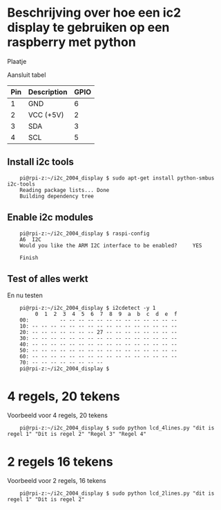 # Beschrijving over hoe een ic2 display te gebruiken op een raspberry met python

Plaatje

Aansluit tabel

Pin  | Description  | GPIO
---- | -------------|------
1    | GND          | 6 
2    | VCC (+5V)    | 2 
3    | SDA          | 3
4    | SCL          | 5


## Install i2c tools
```
	pi@rpi-z:~/i2c_2004_display $ sudo apt-get install python-smbus i2c-tools
	Reading package lists... Done
	Building dependency tree       
```

## Enable i2c modules
```
	pi@rpi-z:~/i2c_2004_display $ raspi-config
	A6	I2C
	Would you like the ARM I2C interface to be enabled? 	YES
	
	Finish
```

## Test of alles werkt
En nu testen
```
	pi@rpi-z:~/i2c_2004_display $ i2cdetect -y 1
	     0  1  2  3  4  5  6  7  8  9  a  b  c  d  e  f
	00:          -- -- -- -- -- -- -- -- -- -- -- -- -- 
	10: -- -- -- -- -- -- -- -- -- -- -- -- -- -- -- -- 
	20: -- -- -- -- -- -- -- 27 -- -- -- -- -- -- -- -- 
	30: -- -- -- -- -- -- -- -- -- -- -- -- -- -- -- -- 
	40: -- -- -- -- -- -- -- -- -- -- -- -- -- -- -- -- 
	50: -- -- -- -- -- -- -- -- -- -- -- -- -- -- -- -- 
	60: -- -- -- -- -- -- -- -- -- -- -- -- -- -- -- -- 
	70: -- -- -- -- -- -- -- --                         
	pi@rpi-z:~/i2c_2004_display $
```



# 4 regels, 20 tekens
Voorbeeld voor 4 regels, 20 tekens
```
	pi@rpi-z:~/i2c_2004_display $ sudo python lcd_4lines.py "dit is regel 1" "Dit is regel 2" "Regel 3" "Regel 4"
```

# 2 regels 16 tekens
Voorbeeld voor 2 regels, 16 tekens
```
	pi@rpi-z:~/i2c_2004_display $ sudo python lcd_2lines.py "dit is regel 1" "Dit is regel 2"
```
